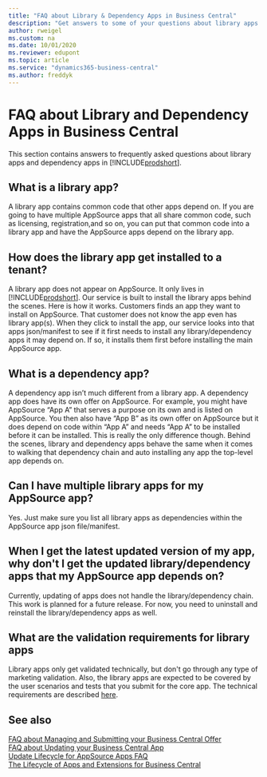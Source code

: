 ```yaml
---
title: "FAQ about Library & Dependency Apps in Business Central"
description: "Get answers to some of your questions about library apps and dependency apps in Dynamics 365 Business Central"
author: rweigel
ms.custom: na
ms.date: 10/01/2020
ms.reviewer: edupont
ms.topic: article
ms.service: "dynamics365-business-central"
ms.author: freddyk
---
```


# FAQ about Library and Dependency Apps in Business Central

This section contains answers to frequently asked questions about library apps and dependency apps in [!INCLUDE[prodshort](includes/prodshort.md)].

## What is a library app?

A library app contains common code that other apps depend on. If you are going to have multiple AppSource apps that all share common code, such as licensing, registration,and so on, you can put that common code into a library app and have the AppSource apps depend on the library app.

## How does the library app get installed to a tenant?

A library app does not appear on AppSource. It only lives in [!INCLUDE[prodshort](includes/prodshort.md)]. Our service is built to install the library apps behind the scenes. Here is how it works. Customers finds an app they want to install on AppSource. That customer does not know the app even has library app(s). When they click to install the app, our service looks into that apps json/manifest to see if it first needs to install any library/dependency apps it may depend on. If so, it installs them first before installing the main AppSource app.

## What is a dependency app?

A dependency app isn’t much different from a library app. A dependency app does have its own offer on AppSource. For example, you might have AppSource “App A” that serves a purpose on its own and is listed on AppSource. You then also have “App B” as its own offer on AppSource but it does depend on code within “App A” and needs “App A” to be installed before it can be installed. This is really the only difference though. Behind the scenes, library and dependency apps behave the same when it comes to walking that dependency chain and auto installing any app the top-level app depends on.

## Can I have multiple library apps for my AppSource app?

Yes. Just make sure you list all library apps as dependencies within the AppSource app json file/manifest.

## When I get the latest updated version of my app, why don't I get the updated library/dependency apps that my AppSource app depends on?

Currently, updating of apps does not handle the library/dependency chain. This work is planned for a future release. For now, you need to uninstall and reinstall the library/dependency apps as well.

## What are the validation requirements for library apps
Library apps only get validated technically, but don't go through any type of marketing validation. Also, the library apps are expected to be covered by the user scenarios and tests that you submit for the core app. The technical requirements are described [here](devenv-checklist-submission.md).  

## See also

[FAQ about Managing and Submitting your Business Central Offer](app-faq-offer.md)  
[FAQ about Updating your Business Central App](app-faq-update.md)  
[Update Lifecycle for AppSource Apps FAQ](devenv-update-app-life-cycle-faq.md)  
[The Lifecycle of Apps and Extensions for Business Central](devenv-app-life-cycle.md)  
